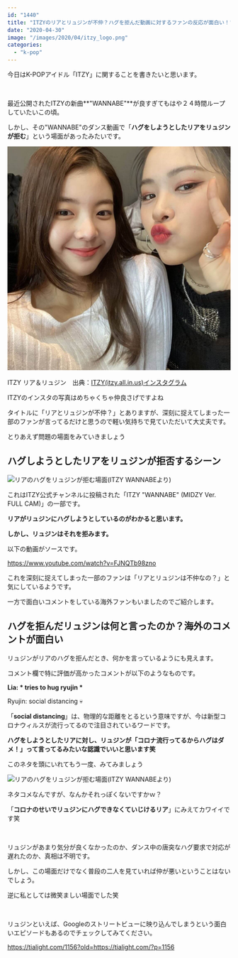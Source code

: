 ```yaml
---
id: "1440"
title: "ITZYのリアとリュジンが不仲？ハグを拒んだ動画に対するファンの反応が面白い！"
date: "2020-04-30"
image: "/images/2020/04/itzy_logo.png"
categories: 
  - "k-pop"
---
```


今日はK-POPアイドル「ITZY」に関することを書きたいと思います。

 

最近公開されたITZYの新曲**"WANNABE"**が良すぎてもはや２４時間ループしていたいこの頃。

しかし、その"WANNABE"のダンス動画で「**ハグをしようとしたリアをリュジンが拒む**」という場面があったみたいです。

![ITZY リュジン＆リア インスタ](/images/2020/04/itzy_ryujisu.jpg)

ITZY リア＆リュジン　出典：[ITZY(itzy.all.in.us)インスタグラム](https://www.instagram.com/itzy.all.in.us/?hl=ja)

ITZYのインスタの写真はめちゃくちゃ仲良さげですよね

タイトルに「リアとリュジンが不仲？」とありますが、深刻に捉えてしまった一部のファンが言ってるだけと思うので軽い気持ちで見ていただいて大丈夫です。

とりあえず問題の場面をみていきましょう

## ハグしようとしたリアをリュジンが拒否するシーン

![リアのハグをリュジンが拒む場面(ITZY WANNABEより)](https://i.gyazo.com/2ea004c6c4db1ebc6a88fd7d41e658f5.gif)

これはITZY公式チャンネルに投稿された「ITZY "WANNABE" (MIDZY Ver. FULL CAM)」の一部です。

**リアがリュジンにハグしようとしているのがわかると思います。**

**しかし、リュジンはそれを拒みます。**

以下の動画がソースです。

https://www.youtube.com/watch?v=FJNQTb98zno

これを深刻に捉えてしまった一部のファンは「リアとリュジンは不仲なの？」と気にしているようです。

一方で面白いコメントをしている海外ファンもいましたのでご紹介します。

## ハグを拒んだリュジンは何と言ったのか？海外のコメントが面白い

リュジンがリアのハグを拒んだとき、何かを言っているようにも見えます。

コメント欄で特に評価が高かったコメントが以下のようなものです。

**Lia: \* tries to hug ryujin \***

Ryujin: social distancing 💀

「**social distancing**」は、物理的な距離をとるという意味ですが、今は新型コロナウィルスが流行ってるので注目されているワードです。

**ハグをしようとしたリアに対し、リュジンが「コロナ流行ってるからハグはダメ！」って言ってるみたいな認識でいいと思います笑**

このネタを頭にいれてもう一度、みてみましょう

![リアのハグをリュジンが拒む場面(ITZY WANNABEより)](https://i.gyazo.com/2ea004c6c4db1ebc6a88fd7d41e658f5.gif)

ネタコメなんですが、なんかそれっぽくないですかｗ？

「**コロナのせいでリュジンにハグできなくていじけるリア**」にみえてカワイイです笑

 

リュジンがあまり気分が良くなかったのか、ダンス中の唐突なハグ要求で対応が遅れたのか、真相は不明です。

しかし、この場面だけでなく普段の二人を見ていれば仲が悪いということはないでしょう。

逆に私としては微笑ましい場面でした笑

 

リュジンといえば、Googleのストリートビューに映り込んでしまうという面白いエピソードもあるのでチェックしてみてください。

https://tialight.com/1156?old=https://tialight.com/?p=1156
